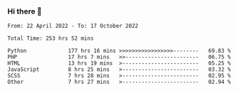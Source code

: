 ### Hi there 👋

<!--START_SECTION:waka-->

```text
From: 22 April 2022 - To: 17 October 2022

Total Time: 253 hrs 52 mins

Python             177 hrs 16 mins >>>>>>>>>>>>>>>>>--------   69.83 %
PHP                17 hrs 7 mins   >>-----------------------   06.75 %
HTML               13 hrs 19 mins  >------------------------   05.25 %
JavaScript         8 hrs 25 mins   >------------------------   03.32 %
SCSS               7 hrs 28 mins   >------------------------   02.95 %
Other              7 hrs 27 mins   >------------------------   02.94 %
```

<!--END_SECTION:waka-->

<!--
**umarfarouk98/umarfarouk98** is a ✨ _special_ ✨ repository because its `README.md` (this file) appears on your GitHub profile.

Here are some ideas to get you started:

- 🔭 I’m currently working on ...
- 🌱 I’m currently learning ...
- 👯 I’m looking to collaborate on ...
- 🤔 I’m looking for help with ...
- 💬 Ask me about ...
- 📫 How to reach me: ...
- 😄 Pronouns: ...
- ⚡ Fun fact: ...
-->

